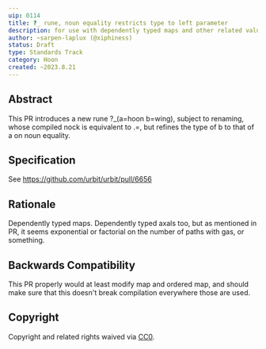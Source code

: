 ```yaml
---
uip: 0114
title: ?_ rune, noun equality restricts type to left parameter
description: for use with dependently typed maps and other related value-based type inference
author: ~sarpen-laplux (@xiphiness)
status: Draft
type: Standards Track
category: Hoon
created: ~2023.8.21
---
```


## Abstract

This PR introduces a new rune ?_(a=hoon b=wing), subject to renaming, whose compiled nock is equivalent to .=, but refines the type of b to that of a on noun equality.

## Specification

See https://github.com/urbit/urbit/pull/6656

## Rationale

Dependently typed maps. Dependently typed axals too, but as mentioned in PR, it seems exponential or factorial on the number of paths with gas, or something.

## Backwards Compatibility

This PR properly would at least modify map and ordered map, and should make sure that this doesn't break compilation everywhere those are used.

## Copyright

Copyright and related rights waived via [CC0](../LICENSE.md).
